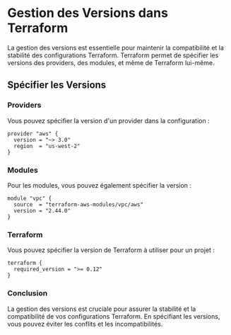 
# Gestion des Versions dans Terraform

La gestion des versions est essentielle pour maintenir la compatibilité et la stabilité des configurations Terraform. Terraform permet de spécifier les versions des providers, des modules, et même de Terraform lui-même.

## Spécifier les Versions

### Providers

Vous pouvez spécifier la version d'un provider dans la configuration :

```hcl
provider "aws" {
  version = "~> 3.0"
  region  = "us-west-2"
}
```

### Modules

Pour les modules, vous pouvez également spécifier la version :

```hcl
module "vpc" {
  source  = "terraform-aws-modules/vpc/aws"
  version = "2.44.0"
}
```

### Terraform

Vous pouvez spécifier la version de Terraform à utiliser pour un projet :

```hcl
terraform {
  required_version = ">= 0.12"
}
```

### Conclusion

La gestion des versions est cruciale pour assurer la stabilité et la compatibilité de vos configurations Terraform. En spécifiant les versions, vous pouvez éviter les conflits et les incompatibilités.
